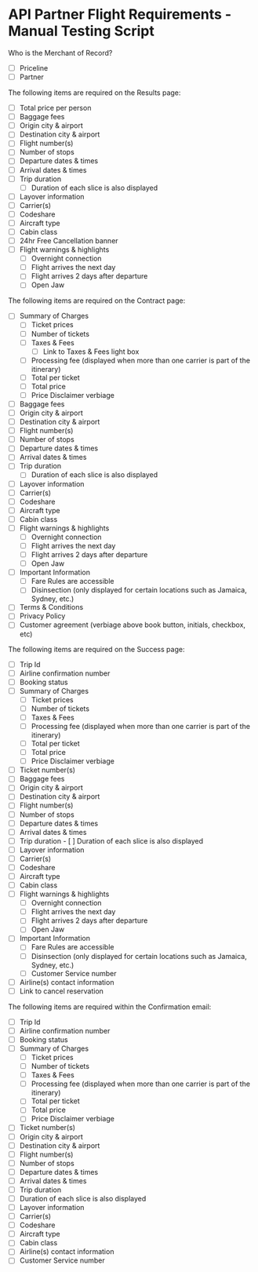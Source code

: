 API Partner Flight Requirements - Manual Testing Script
=======================================================

Who is the Merchant of Record?

- [ ]  Priceline
- [ ]   Partner

The following items are required on the Results page:

- [ ]   Total price per person
- [ ]   Baggage fees
- [ ]   Origin city & airport
- [ ]  Destination city & airport
- [ ]   Flight number(s)
- [ ]   Number of stops
- [ ]    Departure dates & times
- [ ]   Arrival dates & times
- [ ]   Trip duration
    - [ ]   Duration of each slice is also displayed
- [ ]   Layover information
- [ ]   Carrier(s)
- [ ]   Codeshare
- [ ]   Aircraft type
- [ ]   Cabin class
- [ ]   24hr Free Cancellation banner
- [ ]   Flight warnings & highlights
    - [ ]   Overnight connection
    - [ ]   Flight arrives the next day
    - [ ]   Flight arrives 2 days after departure
    - [ ]   Open Jaw 

The following items are required on the Contract page:
- [ ]   Summary of Charges
    - [ ]   Ticket prices
    - [ ]   Number of tickets
    - [ ]   Taxes & Fees
        - [ ]   Link to Taxes & Fees light box
    - [ ]   Processing fee (displayed when more than one carrier is part of
        the itinerary)
    - [ ]   Total per ticket
    - [ ]   Total price
    - [ ]   Price Disclaimer verbiage
- [ ]   Baggage fees
- [ ]   Origin city & airport
- [ ]   Destination city & airport
- [ ]   Flight number(s)
- [ ]   Number of stops
- [ ]   Departure dates & times
- [ ]   Arrival dates & times
- [ ]   Trip duration
    - [ ]   Duration of each slice is also displayed
- [ ]   Layover information
- [ ]   Carrier(s)
- [ ]   Codeshare
- [ ]   Aircraft type
- [ ]   Cabin class
- [ ]   Flight warnings & highlights
    - [ ]   Overnight connection
    - [ ]   Flight arrives the next day
    - [ ]   Flight arrives 2 days after departure
    - [ ]   Open Jaw 
-  [ ]  Important Information
    - [ ]   Fare Rules are accessible
    - [ ]   Disinsection (only displayed for certain locations such as
        Jamaica, Sydney, etc.)
-  [ ]  Terms & Conditions
- [ ]   Privacy Policy
- [ ]   Customer agreement (verbiage above book button, initials, checkbox,
    etc)

The following items are required on the Success page:
- [ ]   Trip Id
- [ ]   Airline confirmation number
- [ ]   Booking status
- [ ]   Summary of Charges
    - [ ]   Ticket prices
    - [ ]   Number of tickets
    - [ ]   Taxes & Fees
    - [ ]   Processing fee (displayed when more than one carrier is part of
        the itinerary)
    - [ ]   Total per ticket
    - [ ]   Total price
    - [ ]   Price Disclaimer verbiage
- [ ]   Ticket number(s)
- [ ]   Baggage fees
- [ ]   Origin city & airport
- [ ]   Destination city & airport
- [ ]   Flight number(s)
- [ ]    Number of stops
- [ ]   Departure dates & times
- [ ]   Arrival dates & times
-[ ]    Trip duration
    - [ ]   Duration of each slice is also displayed
- [ ]   Layover information
- [ ]   Carrier(s)
- [ ]   Codeshare
- [ ]   Aircraft type
- [ ]   Cabin class
- [ ]  Flight warnings & highlights
    - [ ]   Overnight connection
    - [ ]   Flight arrives the next day
    - [ ]   Flight arrives 2 days after departure
    - [ ]   Open Jaw 
- [ ]   Important Information
    - [ ]   Fare Rules are accessible
    - [ ]   Disinsection (only displayed for certain locations such as
        Jamaica, Sydney, etc.)
    - [ ]   Customer Service number
- [ ]   Airline(s) contact information
- [ ]   Link to cancel reservation

The following items are required within the Confirmation email:

- [ ]   Trip Id
- [ ]   Airline confirmation number
-  [ ]  Booking status
- [ ]   Summary of Charges
    - [ ]   Ticket prices
    - [ ]   Number of tickets
    - [ ]   Taxes & Fees
    - [ ]   Processing fee (displayed when more than one carrier is part of
        the itinerary)
    - [ ]   Total per ticket
    - [ ]   Total price
    - [ ]   Price Disclaimer verbiage
- [ ]   Ticket number(s)
- [ ]   Origin city & airport
- [ ]   Destination city & airport
- [ ]   Flight number(s)
- [ ]   Number of stops
- [ ]   Departure dates & times
- [ ] Arrival dates & times
- [ ] Trip duration
- [ ] Duration of each slice is also displayed
- [ ] Layover information
- [ ] Carrier(s)
- [ ] Codeshare
- [ ] Aircraft type
- [ ] Cabin class
- [ ] Airline(s) contact information
- [ ] Customer Service number